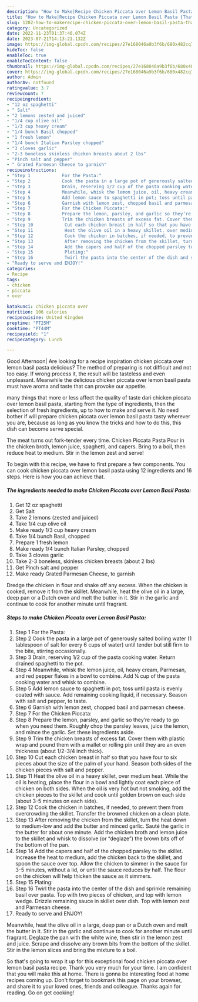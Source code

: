 ```yaml
---
description: "How to Make|Recipe Chicken Piccata over Lemon Basil Pasta {That is Delicious"
title: "How to Make|Recipe Chicken Piccata over Lemon Basil Pasta {That is Delicious"
slug: 1202-how-to-makerecipe-chicken-piccata-over-lemon-basil-pasta-that-is-delicious
category: Uncategorized
date: 2022-11-23T01:37:40.074Z
date: 2023-07-21T14:13:21.132Z
image: https://img-global.cpcdn.com/recipes/27e168046a9b3f6b/680x482cq70/chicken-piccata-over-lemon-basil-pasta-recipe-main-photo.jpg
hideToc: false
enableToc: true
enableTocContent: false
thumbnail: https://img-global.cpcdn.com/recipes/27e168046a9b3f6b/680x482cq70/chicken-piccata-over-lemon-basil-pasta-recipe-main-photo.jpg
cover: https://img-global.cpcdn.com/recipes/27e168046a9b3f6b/680x482cq70/chicken-piccata-over-lemon-basil-pasta-recipe-main-photo.jpg
author: Admin
authorAv: notfound
ratingvalue: 3.7
reviewcount: 7
recipeingredient:
- "12 oz spaghetti"
- " Salt"
- "2 lemons zested and juiced"
- "1/4 cup olive oil"
- "1/3 cup heavy cream"
- "1/4 bunch Basil chopped"
- "1 fresh lemon"
- "1/4 bunch Italian Parsley chopped"
- "3 cloves garlic"
- "2-3 boneless skinless chicken breasts about 2 lbs"
- "Pinch salt and pepper"
- " Grated Parmesan Cheese to garnish"
recipeinstructions:
- "Step 1            For the Pasta:"
- "Step 2            Cook the pasta in a large pot of generously salted boiling water (1 tablespoon of salt for every 6 cups of water) until tender but still firm to the bite, stirring occasionally."
- "Step 3            Drain, reserving 1/2 cup of the pasta cooking water. Return drained spaghetti to the pot."
- "Step 4            Meanwhile, whisk the lemon juice, oil, heavy cream, Parmesan, and red pepper flakes in a bowl to combine. Add ¼ cup of the pasta cooking water and whisk to combine."
- "Step 5            Add lemon sauce to spaghetti in pot; toss until pasta is evenly coated with sauce. Add remaining cooking liquid, if necessary. Season with salt and pepper, to taste."
- "Step 6            Garnish with lemon zest, chopped basil and parmesan cheese."
- "Step 7            For the Chicken Piccata:"
- "Step 8            Prepare the lemon, parsley, and garlic so they’re ready to go when you need them. Roughly chop the parsley leaves, juice the lemon, and mince the garlic. Set these ingredients aside."
- "Step 9            Trim the chicken breasts of excess fat. Cover them with plastic wrap and pound them with a mallet or rolling pin until they are an even thickness (about 1/2-3/4 inch thick)."
- "Step 10            Cut each chicken breast in half so that you have four to six pieces about the size of the palm of your hand. Season both sides of the chicken pieces with salt and pepper."
- "Step 11            Heat the olive oil in a heavy skillet, over medium heat. While the oil is heating, place the flour in a bowl and lightly coat each piece of chicken on both sides. When the oil is very hot but not smoking, add the chicken pieces to the skillet and cook until golden brown on each side (about 3-5 minutes on each side)."
- "Step 12            Cook the chicken in batches, if needed, to prevent them from overcrowding the skillet. Transfer the browned chicken on a clean plate."
- "Step 13            After removing the chicken from the skillet, turn the heat down to medium-low and add the butter and minced garlic. Sauté the garlic in the butter for about one minute. Add the chicken broth and lemon juice to the skillet and whisk to dissolve (or “deglaze”) the brown bits off of the bottom of the pan."
- "Step 14            Add the capers and half of the chopped parsley to the skillet. Increase the heat to medium, add the chicken back to the skillet, and spoon the sauce over top. Allow the chicken to simmer in the sauce for 3-5 minutes, without a lid, or until the sauce reduces by half. The flour on the chicken will help thicken the sauce as it simmers."
- "Step 15            Plating:"
- "Step 16            Twirl the pasta into the center of the dish and sprinkle remaining basil over pasta. Top with two pieces of chicken, and top with lemon wedge. Drizzle remaining sauce in skillet over dish. Top with lemon zest and Parmesan cheese."
- "Ready to serve and ENJOY!"
categories:
- Recipe
tags:
- chicken
- piccata
- over

katakunci: chicken piccata over 
nutrition: 106 calories
recipecuisine: United Kingdom
preptime: "PT25M"
cooktime: "PT44M"
recipeyield: "1"
recipecategory: Lunch

---
```



Good Afternoon| Are looking for a recipe inspiration chicken piccata over lemon basil pasta delicious? The method of preparing is not difficult and not too easy. If wrong process it, the result will be tasteless and even unpleasant. Meanwhile the delicious chicken piccata over lemon basil pasta must have aroma and taste that can provoke our appetite.






many things that more or less affect the quality of taste dari chicken piccata over lemon basil pasta, starting from the type of ingredients, then the selection of fresh ingredients, up to how to make and serve it. No need bother if will prepare chicken piccata over lemon basil pasta tasty wherever you are, because as long as you know the tricks and how to do this, this dish can become serve  special.


The meat turns out fork-tender every time. Chicken Piccata Pasta Pour in the chicken broth, lemon juice, spaghetti, and capers. Bring to a boil, then reduce heat to medium. Stir in the lemon zest and serve!


To begin with this recipe, we have to first prepare a few components. You can cook chicken piccata over lemon basil pasta using 12 ingredients and 16 steps. Here is how you can achieve that.

<!--inarticleads1-->

##### The ingredients needed to make Chicken Piccata over Lemon Basil Pasta:

1. Get 12 oz spaghetti
1. Get  Salt
1. Take 2 lemons (zested and juiced)
1. Take 1/4 cup olive oil
1. Make ready 1/3 cup heavy cream
1. Take 1/4 bunch Basil, chopped
1. Prepare 1 fresh lemon
1. Make ready 1/4 bunch Italian Parsley, chopped
1. Take 3 cloves garlic
1. Take 2-3 boneless, skinless chicken breasts (about 2 lbs)
1. Get Pinch salt and pepper
1. Make ready  Grated Parmesan Cheese, to garnish


Dredge the chicken in flour and shake off any excess. When the chicken is cooked, remove it from the skillet. Meanwhile, heat the olive oil in a large, deep pan or a Dutch oven and melt the butter in it. Stir in the garlic and continue to cook for another minute until fragrant. 

<!--inarticleads2-->

##### Steps to make Chicken Piccata over Lemon Basil Pasta:

1. Step 1            For the Pasta:
1. Step 2            Cook the pasta in a large pot of generously salted boiling water (1 tablespoon of salt for every 6 cups of water) until tender but still firm to the bite, stirring occasionally.
1. Step 3            Drain, reserving 1/2 cup of the pasta cooking water. Return drained spaghetti to the pot.
1. Step 4            Meanwhile, whisk the lemon juice, oil, heavy cream, Parmesan, and red pepper flakes in a bowl to combine. Add ¼ cup of the pasta cooking water and whisk to combine.
1. Step 5            Add lemon sauce to spaghetti in pot; toss until pasta is evenly coated with sauce. Add remaining cooking liquid, if necessary. Season with salt and pepper, to taste.
1. Step 6            Garnish with lemon zest, chopped basil and parmesan cheese.
1. Step 7            For the Chicken Piccata:
1. Step 8            Prepare the lemon, parsley, and garlic so they’re ready to go when you need them. Roughly chop the parsley leaves, juice the lemon, and mince the garlic. Set these ingredients aside.
1. Step 9            Trim the chicken breasts of excess fat. Cover them with plastic wrap and pound them with a mallet or rolling pin until they are an even thickness (about 1/2-3/4 inch thick).
1. Step 10            Cut each chicken breast in half so that you have four to six pieces about the size of the palm of your hand. Season both sides of the chicken pieces with salt and pepper.
1. Step 11            Heat the olive oil in a heavy skillet, over medium heat. While the oil is heating, place the flour in a bowl and lightly coat each piece of chicken on both sides. When the oil is very hot but not smoking, add the chicken pieces to the skillet and cook until golden brown on each side (about 3-5 minutes on each side).
1. Step 12            Cook the chicken in batches, if needed, to prevent them from overcrowding the skillet. Transfer the browned chicken on a clean plate.
1. Step 13            After removing the chicken from the skillet, turn the heat down to medium-low and add the butter and minced garlic. Sauté the garlic in the butter for about one minute. Add the chicken broth and lemon juice to the skillet and whisk to dissolve (or “deglaze”) the brown bits off of the bottom of the pan.
1. Step 14            Add the capers and half of the chopped parsley to the skillet. Increase the heat to medium, add the chicken back to the skillet, and spoon the sauce over top. Allow the chicken to simmer in the sauce for 3-5 minutes, without a lid, or until the sauce reduces by half. The flour on the chicken will help thicken the sauce as it simmers.
1. Step 15            Plating:
1. Step 16            Twirl the pasta into the center of the dish and sprinkle remaining basil over pasta. Top with two pieces of chicken, and top with lemon wedge. Drizzle remaining sauce in skillet over dish. Top with lemon zest and Parmesan cheese.
1. Ready to serve and ENJOY!

Meanwhile, heat the olive oil in a large, deep pan or a Dutch oven and melt the butter in it. Stir in the garlic and continue to cook for another minute until fragrant. Deglaze the pan with the white wine, then stir in the lemon zest and juice. Scrape and dissolve any brown bits from the bottom of the skillet. Stir in the lemon slices and bring the mixture to a boil. 

So that's going to wrap it up for this exceptional food chicken piccata over lemon basil pasta recipe. Thank you very much for your time. I am confident that you will make this at home. There is gonna be interesting food at home recipes coming up. Don't forget to bookmark this page on your browser, and share it to your loved ones, friends and colleague. Thanks again for reading. Go on get cooking!
